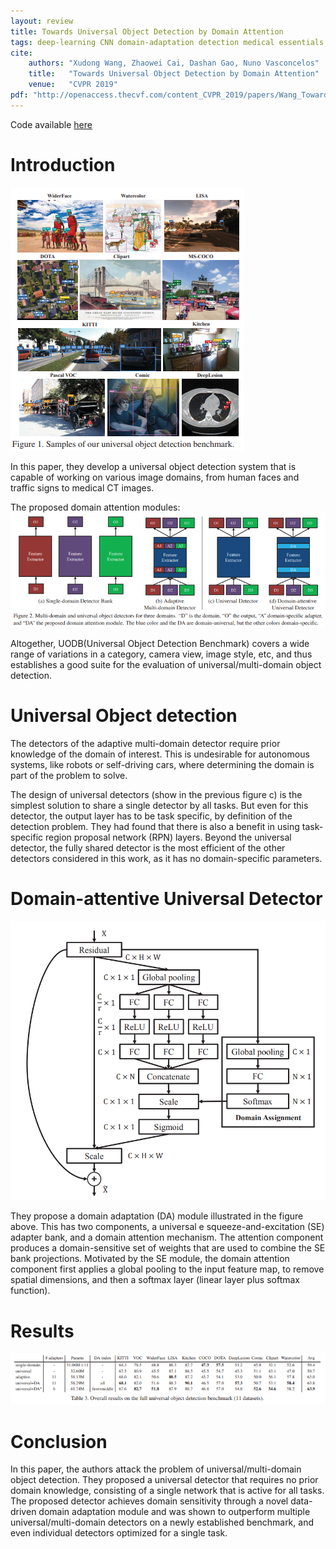 ```yaml
---
layout: review
title: Towards Universal Object Detection by Domain Attention
tags: deep-learning CNN domain-adaptation detection medical essentials
cite:
    authors: "Xudong Wang, Zhaowei Cai, Dashan Gao, Nuno Vasconcelos"
    title:   "Towards Universal Object Detection by Domain Attention"
    venue:   "CVPR 2019"
pdf: "http://openaccess.thecvf.com/content_CVPR_2019/papers/Wang_Towards_Universal_Object_Detection_by_Domain_Attention_CVPR_2019_paper.pdf"
---
```


Code available [here](https://github.com/rbgirshick/py-faster-rcnn)

# Introduction

![](/article/images/UODB/benchmark.png)

In this paper, they develop a universal object detection system that is capable of working on various image domains, from human faces and traffic signs to medical CT images.

The proposed domain attention modules:
![](/article/images/UODB/propose_module.png)

Altogether, UODB(Universal Object Detection Benchmark) covers a wide range of variations in a category, camera view, image style, etc, and thus establishes a good suite for the evaluation of universal/multi-domain object detection.

# Universal Object detection

The detectors of the adaptive multi-domain detector require prior knowledge of the domain of interest.
This is undesirable for autonomous systems, like robots or self-driving cars, where determining the domain is part of the problem to solve.

The design of universal detectors (show in the previous figure c) is the simplest solution to share a single detector by all tasks.
But even for this detector, the output layer has to be task specific, by definition of the detection problem.
They had found that there is also a benefit in using task-specific region proposal network (RPN) layers.
Beyond the universal detector, the fully shared detector is the most efficient of the other detectors considered in this work, as it has no domain-specific parameters.

# Domain-attentive Universal Detector

![](/article/images/UODB/module5.png)

They propose a domain adaptation (DA) module illustrated in the figure above.
This has two components, a universal e squeeze-and-excitation (SE) adapter bank, and a domain attention mechanism.
The attention component produces a domain-sensitive set of weights that are used to combine the SE bank projections.
Motivated by the SE module, the domain attention component first applies a global pooling to the input feature map, to remove spatial dimensions, and then a softmax layer (linear layer plus softmax function).

# Results

![](/article/images/UODB/results.png)

# Conclusion

In this paper, the authors attack the problem of universal/multi-domain object detection.
They proposed a universal detector that requires no prior domain knowledge, consisting of a single network that is active for all tasks.
The proposed detector achieves domain sensitivity through a novel data-driven domain adaptation module and was shown to outperform multiple universal/multi-domain detectors on a newly established benchmark, and even individual detectors optimized for a single task.
